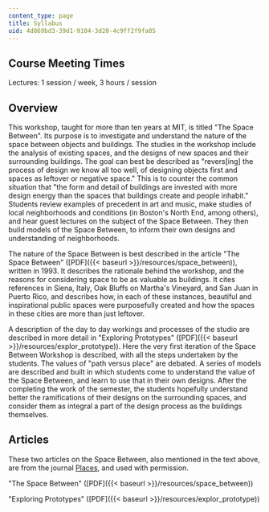 ```yaml
---
content_type: page
title: Syllabus
uid: 4d869bd3-39d1-9104-3d20-4c9ff2f9fa05
---
```


Course Meeting Times
--------------------

Lectures: 1 session / week, 3 hours / session

Overview
--------

This workshop, taught for more than ten years at MIT, is titled "The Space Between". Its purpose is to investigate and understand the nature of the space between objects and buildings. The studies in the workshop include the analysis of existing spaces, and the designs of new spaces and their surrounding buildings. The goal can best be described as "revers\[ing\] the process of design we know all too well, of designing objects first and spaces as leftover or negative space." This is to counter the common situation that "the form and detail of buildings are invested with more design energy than the spaces that buildings create and people inhabit." Students review examples of precedent in art and music, make studies of local neighborhoods and conditions (in Boston's North End, among others), and hear guest lectures on the subject of the Space Between. They then build models of the Space Between, to inform their own designs and understanding of neighborhoods.

The nature of the Space Between is best described in the article "The Space Between" ([PDF]({{< baseurl >}}/resources/space_between)), written in 1993. It describes the rationale behind the workshop, and the reasons for considering space to be as valuable as buildings. It cites references in Siena, Italy, Oak Bluffs on Martha's Vineyard, and San Juan in Puerto Rico, and describes how, in each of these instances, beautiful and inspirational public spaces were purposefully created and how the spaces in these cities are more than just leftover.

A description of the day to day workings and processes of the studio are described in more detail in "Exploring Prototypes" ([PDF]({{< baseurl >}}/resources/explor_prototype)). Here the very first iteration of the Space Between Workshop is described, with all the steps undertaken by the students. The values of "path versus place" are debated. A series of models are described and built in which students come to understand the value of the Space Between, and learn to use that in their own designs. After the completing the work of the semester, the students hopefully understand better the ramifications of their designs on the surrounding spaces, and consider them as integral a part of the design process as the buildings themselves.

Articles
--------

These two articles on the Space Between, also mentioned in the text above, are from the journal [Places](http://www.places-journal.org/), and used with permission.

"The Space Between" ([PDF]({{< baseurl >}}/resources/space_between))

"Exploring Prototypes" ([PDF]({{< baseurl >}}/resources/explor_prototype))